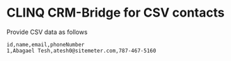 # CLINQ CRM-Bridge for CSV contacts

Provide CSV data as follows
```
id,name,email,phoneNumber
1,Abagael Tesh,atesh0@sitemeter.com,787-467-5160
```